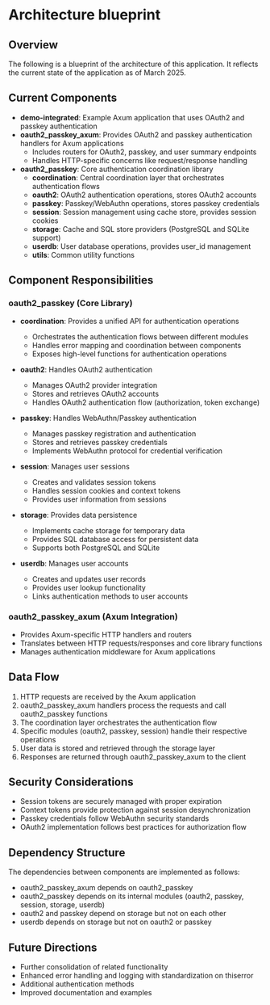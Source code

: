 # Architecture blueprint

## Overview

The following is a blueprint of the architecture of this application. It reflects the current state of the application as of March 2025.

## Current Components

- **demo-integrated**: Example Axum application that uses OAuth2 and passkey authentication
- **oauth2_passkey_axum**: Provides OAuth2 and passkey authentication handlers for Axum applications
  - Includes routers for OAuth2, passkey, and user summary endpoints
  - Handles HTTP-specific concerns like request/response handling
- **oauth2_passkey**: Core authentication coordination library
  - **coordination**: Central coordination layer that orchestrates authentication flows
  - **oauth2**: OAuth2 authentication operations, stores OAuth2 accounts
  - **passkey**: Passkey/WebAuthn operations, stores passkey credentials
  - **session**: Session management using cache store, provides session cookies
  - **storage**: Cache and SQL store providers (PostgreSQL and SQLite support)
  - **userdb**: User database operations, provides user_id management
  - **utils**: Common utility functions

## Component Responsibilities

### oauth2_passkey (Core Library)

- **coordination**: Provides a unified API for authentication operations
  - Orchestrates the authentication flows between different modules
  - Handles error mapping and coordination between components
  - Exposes high-level functions for authentication operations

- **oauth2**: Handles OAuth2 authentication
  - Manages OAuth2 provider integration
  - Stores and retrieves OAuth2 accounts
  - Handles OAuth2 authentication flow (authorization, token exchange)

- **passkey**: Handles WebAuthn/Passkey authentication
  - Manages passkey registration and authentication
  - Stores and retrieves passkey credentials
  - Implements WebAuthn protocol for credential verification

- **session**: Manages user sessions
  - Creates and validates session tokens
  - Handles session cookies and context tokens
  - Provides user information from sessions

- **storage**: Provides data persistence
  - Implements cache storage for temporary data
  - Provides SQL database access for persistent data
  - Supports both PostgreSQL and SQLite

- **userdb**: Manages user accounts
  - Creates and updates user records
  - Provides user lookup functionality
  - Links authentication methods to user accounts

### oauth2_passkey_axum (Axum Integration)

- Provides Axum-specific HTTP handlers and routers
- Translates between HTTP requests/responses and core library functions
- Manages authentication middleware for Axum applications

## Data Flow

1. HTTP requests are received by the Axum application
2. oauth2_passkey_axum handlers process the requests and call oauth2_passkey functions
3. The coordination layer orchestrates the authentication flow
4. Specific modules (oauth2, passkey, session) handle their respective operations
5. User data is stored and retrieved through the storage layer
6. Responses are returned through oauth2_passkey_axum to the client

## Security Considerations

- Session tokens are securely managed with proper expiration
- Context tokens provide protection against session desynchronization
- Passkey credentials follow WebAuthn security standards
- OAuth2 implementation follows best practices for authorization flow

## Dependency Structure

The dependencies between components are implemented as follows:

- oauth2_passkey_axum depends on oauth2_passkey
- oauth2_passkey depends on its internal modules (oauth2, passkey, session, storage, userdb)
- oauth2 and passkey depend on storage but not on each other
- userdb depends on storage but not on oauth2 or passkey

## Future Directions

- Further consolidation of related functionality
- Enhanced error handling and logging with standardization on thiserror
- Additional authentication methods
- Improved documentation and examples

